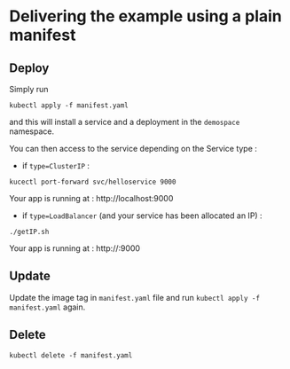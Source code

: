 # Delivering the example using a plain manifest

## Deploy

Simply run

```
kubectl apply -f manifest.yaml
```

and this will install a service and a deployment in the ```demospace ``` namespace.

You can then access to the service depending on the Service type :

- if `type=ClusterIP` :

```
kucectl port-forward svc/helloservice 9000
```

Your app is running at : http://localhost:9000

- if `type=LoadBalancer` (and your service has been allocated an IP) :

```
./getIP.sh
```

Your app is running at : http://<IP>:9000

## Update

Update the image tag in `manifest.yaml` file and run `kubectl apply -f manifest.yaml` again.

## Delete

```
kubectl delete -f manifest.yaml
```